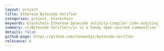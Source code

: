```yaml
---
layout: project
title: Ethereum Bytecode Verifier
categories: project, blockchain
keywords: blockchain Ethereum bytecode solidity-compiler code-auditing
summary: <i>Bytecode Verifier</i> is a handy open-sourced commandline tool for verifying locally compiled bytecode of a target Solidity contract against its actual bytecode stored in Etheruem Blockchain provided its contract address.
details: false
github-page: https://github.com/ConsenSys/bytecode-verifier
relevance: 8
---
```

